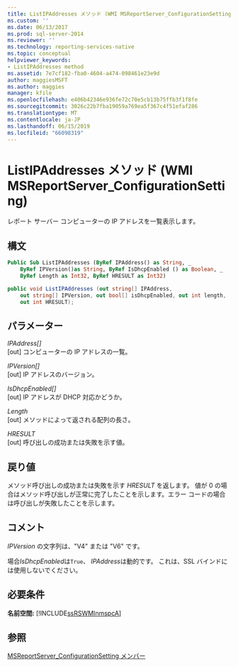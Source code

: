 ```yaml
---
title: ListIPAddresses メソッド (WMI MSReportServer_ConfigurationSetting) | Microsoft Docs
ms.custom: ''
ms.date: 06/13/2017
ms.prod: sql-server-2014
ms.reviewer: ''
ms.technology: reporting-services-native
ms.topic: conceptual
helpviewer_keywords:
- ListIPAddresses method
ms.assetid: 7e7cf182-fba0-4604-a474-098461e23e9d
author: maggiesMSFT
ms.author: maggies
manager: kfile
ms.openlocfilehash: e406b42346e936fe72c70e5cb13b75ffb3f1f8fe
ms.sourcegitcommit: 3026c22b7fba19059a769ea5f367c4f51efaf286
ms.translationtype: MT
ms.contentlocale: ja-JP
ms.lasthandoff: 06/15/2019
ms.locfileid: "66098319"
---
```

# <a name="listipaddresses-method-wmi-msreportserverconfigurationsetting"></a>ListIPAddresses メソッド (WMI MSReportServer_ConfigurationSetting)
  レポート サーバー コンピューターの IP アドレスを一覧表示します。  
  
## <a name="syntax"></a>構文  
  
```vb  
Public Sub ListIPAddresses (ByRef IPAddress() as String, _  
    ByRef IPVersion()as String, ByRef IsDhcpEnabled () as Boolean, _   
    ByRef Length as Int32, ByRef HRESULT as Int32)  
```  
  
```csharp  
public void ListIPAddresses (out string[] IPAddress,   
    out string[] IPVersion, out bool[] isDhcpEnabled, out int length,   
    out int HRESULT);  
```  
  
## <a name="parameters"></a>パラメーター  
 *IPAddress[]*  
 [out] コンピューターの IP アドレスの一覧。  
  
 *IPVersion[]*  
 [out] IP アドレスのバージョン。  
  
 *IsDhcpEnabled[]*  
 [out] IP アドレスが DHCP 対応かどうか。  
  
 *Length*  
 [out] メソッドによって返される配列の長さ。  
  
 *HRESULT*  
 [out] 呼び出しの成功または失敗を示す値。  
  
## <a name="return-value"></a>戻り値  
 メソッド呼び出しの成功または失敗を示す *HRESULT* を返します。 値が 0 の場合はメソッド呼び出しが正常に完了したことを示します。エラー コードの場合は呼び出しが失敗したことを示します。  
  
## <a name="remarks"></a>コメント  
 *IPVersion* の文字列は、"V4" または "V6" です。  
  
 場合*IsDhcpEnabled*は`True`、 *IPAddress*は動的です。 これは、SSL バインドには使用しないでください。  
  
## <a name="requirements"></a>必要条件  
 **名前空間:** [!INCLUDE[ssRSWMInmspcA](../../includes/ssrswminmspca-md.md)]  
  
## <a name="see-also"></a>参照  
 [MSReportServer_ConfigurationSetting メンバー](msreportserver-configurationsetting-members.md)  
  
  
